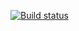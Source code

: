 [![Build status](https://ci.appveyor.com/api/projects/status/wv09fc5uieqlqbah?svg=true)](https://ci.appveyor.com/project/arbprog/ajs-for-in)